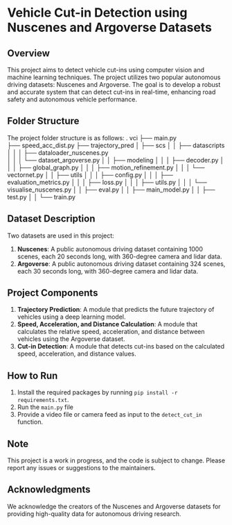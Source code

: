 **Vehicle Cut-in Detection using Nuscenes and Argoverse Datasets**
============================================================

**Overview**
-----------

This project aims to detect vehicle cut-ins using computer vision and machine learning techniques. The project utilizes two popular autonomous driving datasets: Nuscenes and Argoverse. The goal is to develop a robust and accurate system that can detect cut-ins in real-time, enhancing road safety and autonomous vehicle performance.

**Folder Structure**
-------------------

The project folder structure is as follows:
.
vci
├── main.py          
├── speed_acc_dist.py
├── trajectory_pred
│   ├── scs
│   │   ├── datascripts
│   │   │   ├── dataloader_nuscenes.py                                      
│   │   │   └── dataset_argoverse.py
│   │   ├── modeling
│   │   │   ├── decoder.py
│   │   │   ├── global_graph.py
│   │   │   ├── motion_refinement.py
│   │   │   └── vectornet.py
│   │   ├── utils
│   │   │   ├── config.py
│   │   │   ├── evaluation_metrics.py
│   │   │   ├── loss.py
│   │   │   ├── utils.py
│   │   │   └── visualise_nuscenes.py
│   │   ├── eval.py
│   │   ├── main_model.py
│   │   ├── test.py
│   │   └── train.py

**Dataset Description**
---------------------

Two datasets are used in this project:

1. **Nuscenes**: A public autonomous driving dataset containing 1000 scenes, each 20 seconds long, with 360-degree camera and lidar data.
2. **Argoverse**: A public autonomous driving dataset containing 324 scenes, each 30 seconds long, with 360-degree camera and lidar data.

**Project Components**
---------------------

1. **Trajectory Prediction**: A module that predicts the future trajectory of vehicles using a deep learning model.
2. **Speed, Acceleration, and Distance Calculation**: A module that calculates the relative speed, acceleration, and distance between vehicles using the Argoverse dataset.
3. **Cut-in Detection**: A module that detects cut-ins based on the calculated speed, acceleration, and distance values.

**How to Run**
--------------

1. Install the required packages by running `pip install -r requirements.txt`.
2. Run the `main.py` file
3. Provide a video file or camera feed as input to the `detect_cut_in` function.

**Note**
-----

This project is a work in progress, and the code is subject to change. Please report any issues or suggestions to the maintainers.

**Acknowledgments**
---------------

We acknowledge the creators of the Nuscenes and Argoverse datasets for providing high-quality data for autonomous driving research.
